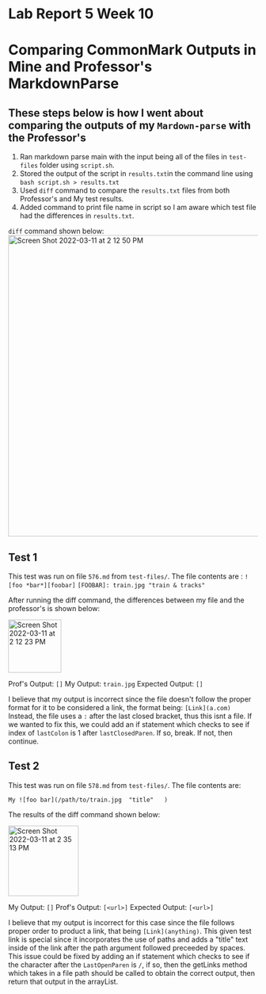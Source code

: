 # Lab Report 5 Week 10

# Comparing CommonMark Outputs in Mine and Professor's MarkdownParse

## These steps below is how I went about comparing the outputs of my `Mardown-parse` with the Professor's

1. Ran markdown parse main with the input being all of the files in `test-files` folder using `script.sh`. 
2. Stored the output of the script in `results.txt`in the command line using `bash script.sh > results.txt`
3. Used `diff` command to compare the `results.txt` files from both Professor's and My test results.
4. Added command to print file name in script so I am aware which test file had the differences in `results.txt`.

`diff` command shown below:
<img width="608" alt="Screen Shot 2022-03-11 at 2 12 50 PM" src="https://user-images.githubusercontent.com/97641133/157979026-052d1c7f-ee8b-45fc-bc3a-cc6f6f530ac5.png">

## Test 1 
This test was run on file `576.md` from `test-files/`. The file contents are :
`![foo *bar*][foobar]`
`[FOOBAR]: train.jpg "train & tracks"`

After running the diff command, the differences between my file and the professor's is shown below:

<img width="107" alt="Screen Shot 2022-03-11 at 2 12 23 PM" src="https://user-images.githubusercontent.com/97641133/157978910-04f2eca5-5521-4536-a057-56e76ffc8303.png">

Prof's Output: `[]`
My Output: `train.jpg`
Expected Output: `[]`

I believe that my output is incorrect since the file doesn't follow the proper format for it to be considered a link, the format being:
`[Link](a.com)`
Instead, the file uses a `:` after the last closed bracket, thus this isnt a file. If we wanted to fix this, we could add an if statement which checks to see if index of `lastColon` is 1 after `lastClosedParen`. If so, break. If not, then continue. 

## Test 2
This test was run on file `578.md` from `test-files/`. The file contents are:

`My ![foo bar](/path/to/train.jpg  "title"   )`

The results of the diff command shown below:

<img width="142" alt="Screen Shot 2022-03-11 at 2 35 13 PM" src="https://user-images.githubusercontent.com/97641133/157983741-a26a5b13-946f-4e80-8946-c7fa230131e6.png">

My Output: `[]`
Prof's Output: `[<url>]`
Expected Output: `[<url>]`

I believe that my output is incorrect for this case since the file follows proper order to product a link, that being `[Link](anything)`.
This given test link is special since it incorporates the use of paths and adds a "title" text inside of the link after the path argument followed preceeded by spaces. This issue could be fixed by adding an if statement which checks to see if the character after the `LastOpenParen` is `/`, if so, then the getLinks method which takes in a file path should be called to obtain the correct output, then return that output in the arrayList.


  



